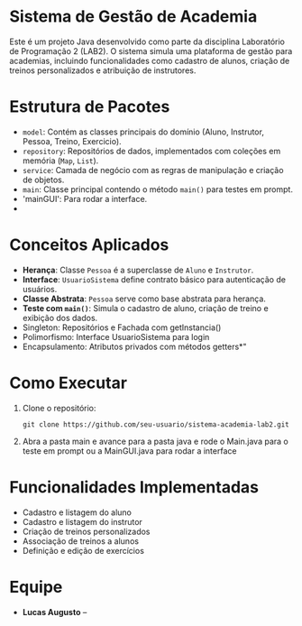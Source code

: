 # Sistema de Gestão de Academia

Este é um projeto Java desenvolvido como parte da disciplina Laboratório de Programação 2 (LAB2). O sistema simula uma plataforma de gestão para academias, incluindo funcionalidades como cadastro de alunos, criação de treinos personalizados e atribuição de instrutores.

# Estrutura de Pacotes

- `model`: Contém as classes principais do domínio (Aluno, Instrutor, Pessoa, Treino, Exercicio).
- `repository`: Repositórios de dados, implementados com coleções em memória (`Map`, `List`).
- `service`: Camada de negócio com as regras de manipulação e criação de objetos.
- `main`: Classe principal contendo o método `main()` para testes em prompt.
- 'mainGUI': Para rodar a interface.
- 
# Conceitos Aplicados

- **Herança**: Classe `Pessoa` é a superclasse de `Aluno` e `Instrutor`.
- **Interface**: `UsuarioSistema` define contrato básico para autenticação de usuários.
- **Classe Abstrata**: `Pessoa` serve como base abstrata para herança.
- **Teste com `main()`**: Simula o cadastro de aluno, criação de treino e exibição dos dados.
- Singleton: Repositórios e Fachada com getInstancia()
- Polimorfismo: Interface UsuarioSistema para login
- Encapsulamento: Atributos privados com métodos getters*"


# Como Executar

1. Clone o repositório:
   ```
   git clone https://github.com/seu-usuario/sistema-academia-lab2.git
   ```

2. Abra a pasta main e avance para a pasta java e rode o Main.java para o teste em prompt ou a MainGUI.java para rodar a interface

# Funcionalidades Implementadas

- Cadastro e listagem do aluno
- Cadastro e listagem do instrutor
- Criação de treinos personalizados
- Associação de treinos a alunos
- Definição e edição de exercícios

# Equipe

- **Lucas Augusto** – 





